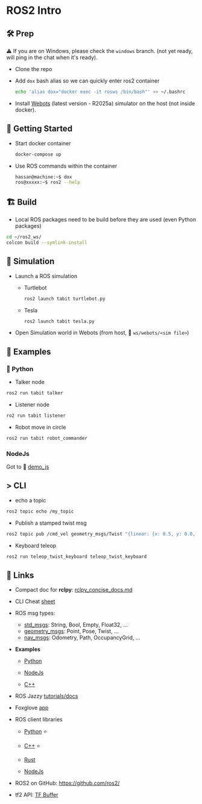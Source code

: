 # ROS2 Intro



## 🛠️ Prep 

:warning: If you are on Windows, please check the `windows` branch. (not yet ready, will ping in the chat when it's ready).

- Clone the repo

- Add `dox` bash alias so we can quickly enter ros2 container

  ```bash
  echo 'alias dox="docker exec -it rosws /bin/bash"' >> ~/.bashrc
  ```

- Install [Webots](https://cyberbotics.com/#download) (latest version - R2025a) simulator on the host (not inside docker). 

  

## :rocket: Getting Started

- Start docker container

  ```bash
  docker-compose up
  ```

- Use ROS commands within the container

  ```bash
  hassan@machine:~$ dox
  ros@xxxxx:~$ ros2 --help
  ```



## **🏗️** Build

- Local ROS packages need to be build before they are used (even Python packages)

```bash
cd ~/ros2_ws/
colcon build --symlink-install
```



## 🤖 Simulation

- Launch a ROS simulation

    - Turtlebot
      ```bash
      ros2 launch tabit turtlebot.py
      ```

    - Tesla
      ```bash
      ros2 launch tabit tesla.py
      ```


- Open Simulation world in Webots (from host, :file_folder: `ws/webots/<sim file>`)



## 📌 Examples

### :snake: Python

- Talker node

```bash
ros2 run tabit talker
```

- Listener node

```bash
ro2 run tabit listener
```

- Robot move in circle

```bash
ros2 run tabit robot_commander
```



### NodeJs

Got to  :file_folder: [demo_js](ws/src/demo_js)



## > CLI

- echo a topic

```bash
ros2 topic echo /my_topic
```

- Publish a stamped twist msg

```bash
ros2 topic pub /cmd_vel geometry_msgs/Twist "{linear: {x: 0.5, y: 0.0, z: 0.0}, angular: {x: 0.0, y: 0.0, z: 0.3}}" --rate 10
```

- Keyboard teleop

```bash
ros2 run teleop_twist_keyboard teleop_twist_keyboard
```




## :link: Links

- Compact doc for **rclpy**: [rclpy_concise_docs.md](docs/rclpy_concise_docs.md)
- CLI Cheat [sheet](docs/cheat_sheet.md)
- ROS msg types:
    - [std_msgs](https://docs.ros.org/en/noetic/api/std_msgs/html/index-msg.html): String, Bool, Empty, Float32, ...
    - [geometry_msgs](https://docs.ros.org/en/noetic/api/geometry_msgs/html/index-msg.html): Point, Pose, Twist, ...
    - [nav_msgs](https://docs.ros.org/en/noetic/api/nav_msgs/html/index-msg.html): Odometry, Path, OccupancyGrid, ...

- **Examples**
    - [Python](https://github.com/ros2/examples/tree/jazzy/rclpy/topics)

    - [NodeJs](https://github.com/RobotWebTools/rclnodejs/tree/develop/example/topics)

    - [C++](https://github.com/ros2/examples/tree/jazzy/rclcpp/topics)

- ROS Jazzy [tutorials/docs](https://docs.ros.org/en/jazzy) 
- Foxglove [app](https://app.foxglove.dev)
- ROS client libraries 

    - [Python](https://docs.ros.org/en/jazzy/p/rclpy/) :star:

    - [C++](https://docs.ros.org/en/jazzy/p/rclcpp/) :star:

    - [Rust](https://github.com/adnanademovic/rosrust)

    - [NodeJs](https://github.com/RobotWebTools/rclnodejs)
- ROS2 on GitHub: https://github.com/ros2/
- tf2 API: [TF Buffer](https://github.com/ros2/geometry2/blob/rolling/tf2_ros_py/tf2_ros/buffer_interface.py)

